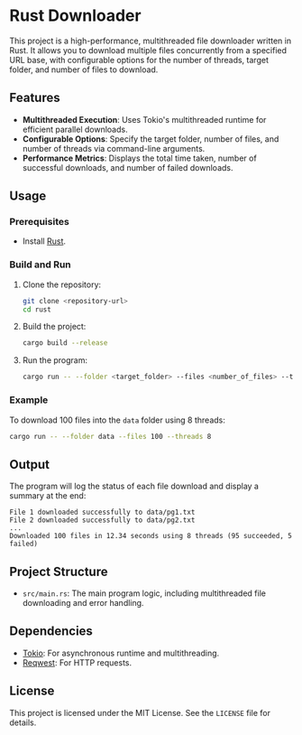 # Rust Downloader

This project is a high-performance, multithreaded file downloader written in Rust. It allows you to download multiple files concurrently from a specified URL base, with configurable options for the number of threads, target folder, and number of files to download.

## Features
- **Multithreaded Execution**: Uses Tokio's multithreaded runtime for efficient parallel downloads.
- **Configurable Options**: Specify the target folder, number of files, and number of threads via command-line arguments.
- **Performance Metrics**: Displays the total time taken, number of successful downloads, and number of failed downloads.

## Usage

### Prerequisites
- Install [Rust](https://www.rust-lang.org/tools/install).

### Build and Run
1. Clone the repository:
   ```bash
   git clone <repository-url>
   cd rust
   ```

2. Build the project:
   ```bash
   cargo build --release
   ```

3. Run the program:
   ```bash
   cargo run -- --folder <target_folder> --files <number_of_files> --threads <number_of_threads>
   ```

### Example
To download 100 files into the `data` folder using 8 threads:
```bash
cargo run -- --folder data --files 100 --threads 8
```

## Output
The program will log the status of each file download and display a summary at the end:
```
File 1 downloaded successfully to data/pg1.txt
File 2 downloaded successfully to data/pg2.txt
...
Downloaded 100 files in 12.34 seconds using 8 threads (95 succeeded, 5 failed)
```

## Project Structure
- `src/main.rs`: The main program logic, including multithreaded file downloading and error handling.

## Dependencies
- [Tokio](https://tokio.rs/): For asynchronous runtime and multithreading.
- [Reqwest](https://docs.rs/reqwest/): For HTTP requests.

## License
This project is licensed under the MIT License. See the `LICENSE` file for details.
